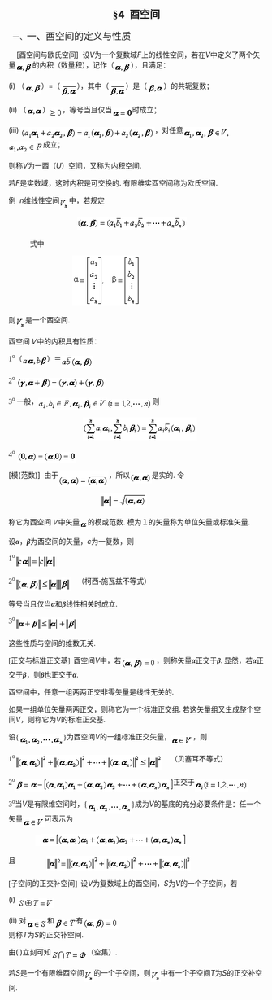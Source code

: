 <div class=Section1>
<p class=MsoNormal align=center style='text-align:center'><b><span lang=ZH-CN
style='font-size:15.0pt;font-family:宋体_GB2312'>§</span></b><b><span lang=EN-US
style='font-size:15.0pt'>4&nbsp; </span></b><b><span lang=ZH-CN
style='font-size:15.0pt;font-family:宋体_GB2312'>酉空间</span></b></p>
<p class=MsoNormal style='margin-left:36.0pt;text-indent:-30.0pt'><span
lang=EN-US>一、</span><span lang=ZH-CN style='font-size:14.0pt;font-family:宋体_GB2312'>一、酉空间的定义与性质</span></p>
<p class=MsoNormal><span lang=EN-US>&nbsp;&nbsp;&nbsp; [</span><span
lang=ZH-CN style='font-family:宋体_GB2312'>酉空间与欧氏空间</span><span lang=EN-US>]&nbsp;
</span><span lang=ZH-CN style='font-family:宋体_GB2312'>设</span><i><span
lang=EN-US>V</span></i><span lang=ZH-CN style='font-family:宋体_GB2312'>为一个复数域</span><i><span
lang=EN-US>F</span></i><span lang=ZH-CN style='font-family:宋体_GB2312'>上的线性空间，若在</span><i><span
lang=EN-US>V</span></i><span lang=ZH-CN style='font-family:宋体_GB2312'>中定义了两个矢量</span><sub><span
lang=EN-US><img width=33 height=21
src="res/17e9d95da129bdd93c34fb6cc6aaaa52_5640_files/image002.gif"
u1:shapes="_x0000_i1025" align=absmiddle></span></sub><span lang=ZH-CN
style='font-family:宋体_GB2312'>的内积（数量积），记作（</span><sub><span lang=EN-US><img
width=33 height=21 src="res/17e9d95da129bdd93c34fb6cc6aaaa52_5640_files/image004.gif"
u1:shapes="_x0000_i1026" align=absmiddle></span></sub><span lang=ZH-CN
style='font-family:宋体_GB2312'>），且满足：</span></p>
<p class=MsoNormal><span lang=EN-US>(i) </span><span lang=ZH-CN
style='font-family:宋体_GB2312'>（</span><sub><span lang=EN-US><img width=33
height=21 src="res/17e9d95da129bdd93c34fb6cc6aaaa52_5640_files/image005.gif"
u1:shapes="_x0000_i1027" align=absmiddle></span></sub><span lang=ZH-CN
style='font-family:宋体_GB2312'>）</span><span lang=EN-US>=</span><span
lang=ZH-CN style='font-family:宋体_GB2312'>（</span><sub><span lang=EN-US><img
width=33 height=32 src="res/17e9d95da129bdd93c34fb6cc6aaaa52_5640_files/image007.gif"
u1:shapes="_x0000_i1028" align=absmiddle></span></sub><span lang=ZH-CN
style='font-family:宋体_GB2312'>），其中（</span><sub><span lang=EN-US><img width=33
height=32 src="res/17e9d95da129bdd93c34fb6cc6aaaa52_5640_files/image009.gif"
u1:shapes="_x0000_i1029" align=absmiddle></span></sub><span lang=ZH-CN
style='font-family:宋体_GB2312'>）是（</span><sub><span lang=EN-US><img width=33
height=21 src="res/17e9d95da129bdd93c34fb6cc6aaaa52_5640_files/image011.gif"
u1:shapes="_x0000_i1030" align=absmiddle></span></sub><span lang=ZH-CN
style='font-family:宋体_GB2312'>）的共轭复数；</span></p>
<p class=MsoNormal><span lang=EN-US>(ii) </span><span lang=ZH-CN
style='font-family:宋体_GB2312'>（</span><sub><span lang=EN-US><img width=32
height=17 src="res/17e9d95da129bdd93c34fb6cc6aaaa52_5640_files/image013.gif"
u1:shapes="_x0000_i1031" align=absmiddle></span></sub><span lang=ZH-CN
style='font-family:宋体_GB2312'>）</span><sub><span lang=EN-US><img width=25
height=19 src="res/17e9d95da129bdd93c34fb6cc6aaaa52_5640_files/image015.gif"
u1:shapes="_x0000_i1032" align=absmiddle></span></sub><span lang=ZH-CN
style='font-family:宋体_GB2312'>，等号当且仅当</span><sub><span lang=EN-US><img
width=40 height=19 src="res/17e9d95da129bdd93c34fb6cc6aaaa52_5640_files/image017.gif"
u1:shapes="_x0000_i1033" align=absmiddle></span></sub><span lang=ZH-CN
style='font-family:宋体_GB2312'>时成立；</span></p>
<p class=MsoNormal><span lang=EN-US>(iii) <sub><img width=264 height=23
src="res/17e9d95da129bdd93c34fb6cc6aaaa52_5640_files/image019.gif"
u1:shapes="_x0000_i1034" align=absmiddle></sub></span><span lang=ZH-CN
style='font-family:宋体_GB2312'>，对任意</span><sub><span lang=EN-US><img width=92
height=23 src="res/17e9d95da129bdd93c34fb6cc6aaaa52_5640_files/image021.gif"
u1:shapes="_x0000_i1035" align=absmiddle><img width=68 height=23
src="res/17e9d95da129bdd93c34fb6cc6aaaa52_5640_files/image023.gif"
u1:shapes="_x0000_i1036" align=absmiddle></span></sub><span lang=ZH-CN
style='font-family:宋体_GB2312'>成立；</span></p>
<p class=MsoNormal><span lang=ZH-CN style='font-family:宋体_GB2312'>则称</span><i><span
lang=EN-US>V</span></i><span lang=ZH-CN style='font-family:宋体_GB2312'>为一酉（</span><i><span
lang=EN-US>U</span></i><span lang=ZH-CN style='font-family:宋体_GB2312'>）空间，又称为内积空间</span><span
lang=EN-US>. </span></p>
<p class=MsoNormal><span lang=ZH-CN style='font-family:宋体_GB2312'>若</span><i><span
lang=EN-US>F</span></i><span lang=ZH-CN style='font-family:宋体_GB2312'>是实数域，这时内积是可交换的</span><span
lang=EN-US>. </span><span lang=ZH-CN style='font-family:宋体_GB2312'>有限维实酉空间称为欧氏空间</span><span
lang=EN-US>. </span></p>
<p class=MsoNormal><span lang=ZH-CN style='font-family:宋体_GB2312'>例</span><span
lang=EN-US>&nbsp; <i>n</i></span><span lang=ZH-CN style='font-family:宋体_GB2312'>维线性空间</span><sub><span
lang=EN-US><img width=19 height=24
src="res/17e9d95da129bdd93c34fb6cc6aaaa52_5640_files/image025.gif"
u1:shapes="_x0000_i1053" align=absmiddle></span></sub><span lang=ZH-CN
style='font-family:宋体_GB2312'>中，若规定</span></p>
<pre><span lang=EN-US>&nbsp;&nbsp;&nbsp;&nbsp;&nbsp;&nbsp;&nbsp;&nbsp;&nbsp;&nbsp;&nbsp;&nbsp;&nbsp;&nbsp;&nbsp; <sub><img
width=216 height=25 src="res/17e9d95da129bdd93c34fb6cc6aaaa52_5640_files/image027.gif"
u1:shapes="_x0000_i1054"></sub></span></pre><pre><span lang=EN-US>&nbsp;&nbsp;&nbsp;&nbsp;&nbsp;</span><span
lang=ZH-CN style='font-family:宋体_GB2312'>式中</span><span lang=ZH-CN> </span></pre>
<p class=MsoNormal><span lang=ZH-CN style='font-family:宋体_GB2312'>　　　　　　　　　</span><sub><span
lang=EN-US><img width=133 height=99
src="res/17e9d95da129bdd93c34fb6cc6aaaa52_5640_files/image029.gif"
u1:shapes="_x0000_i1055"></span></sub></p>
<p class=MsoNormal><span lang=ZH-CN style='font-family:宋体_GB2312'>则</span><sub><span
lang=EN-US><img width=19 height=24
src="res/17e9d95da129bdd93c34fb6cc6aaaa52_5640_files/image031.gif"
u1:shapes="_x0000_i1056" align=absmiddle></span></sub><span lang=ZH-CN
style='font-family:宋体_GB2312'>是一个酉空间</span><span lang=EN-US>. </span></p>
<p class=MsoNormal><span lang=ZH-CN style='font-family:宋体_GB2312'>酉空间<i>Ｖ</i>中的内积具有性质：</span><span
lang=ZH-CN> </span></p>
<p class=MsoNormal><span lang=EN-US style='font-family:宋体'>1<sup>o</sup></span><span
lang=ZH-CN style='font-family:宋体_GB2312'>（</span><sub><span lang=EN-US><img
width=49 height=21 src="res/17e9d95da129bdd93c34fb6cc6aaaa52_5640_files/image033.gif"
u1:shapes="_x0000_i1057" align=absmiddle></span></sub><span lang=ZH-CN
style='font-family:宋体_GB2312'>）＝</span><sub><span lang=EN-US><img width=63
height=24 src="res/17e9d95da129bdd93c34fb6cc6aaaa52_5640_files/image035.gif"
u1:shapes="_x0000_i1058" align=absmiddle></span></sub></p>
<p class=MsoNormal><span lang=EN-US style='font-family:宋体'>2<sup>o</sup> </span><sub><span
lang=EN-US><img width=175 height=21
src="res/17e9d95da129bdd93c34fb6cc6aaaa52_5640_files/image037.gif"
u1:shapes="_x0000_i1059" align=absmiddle></span></sub></p>
<p class=MsoNormal><span lang=EN-US style='font-family:宋体'>3<sup>o</sup> </span><span
lang=ZH-CN style='font-family:宋体_GB2312'>一般，</span><sub><span lang=EN-US><img
width=136 height=24 src="res/17e9d95da129bdd93c34fb6cc6aaaa52_5640_files/image039.gif"
u1:shapes="_x0000_i1060" align=absmiddle><img width=89 height=21
src="res/17e9d95da129bdd93c34fb6cc6aaaa52_5640_files/image041.gif"
u1:shapes="_x0000_i1061" align=absmiddle></span></sub><span lang=ZH-CN
style='font-family:宋体_GB2312'>则</span></p>
<p class=MsoNormal><span lang=ZH-CN style='font-family:宋体_GB2312'>　　　　　　　　　</span><span
lang=EN-US>&nbsp;&nbsp;&nbsp;&nbsp; <sub><img width=225 height=45
src="res/17e9d95da129bdd93c34fb6cc6aaaa52_5640_files/image043.gif"
u1:shapes="_x0000_i1062"></sub></span></p>
<p class=MsoNormal><span lang=EN-US style='font-family:宋体'>4<sup>o</sup></span><span
lang=EN-US> <sub><img width=115 height=21
src="res/17e9d95da129bdd93c34fb6cc6aaaa52_5640_files/image045.gif"
u1:shapes="_x0000_i1063" align=absmiddle></sub></span></p>
<p class=MsoNormal><span lang=EN-US>[</span><span lang=ZH-CN style='font-family:
宋体_GB2312'>模</span><span lang=EN-US>(</span><span lang=ZH-CN style='font-family:
宋体_GB2312'>范数</span><span lang=EN-US>)]&nbsp; </span><span lang=ZH-CN
style='font-family:宋体_GB2312'>由于</span><sub><span lang=EN-US><img width=99
height=32 src="res/17e9d95da129bdd93c34fb6cc6aaaa52_5640_files/image047.gif"
u1:shapes="_x0000_i1064" align=absmiddle></span></sub><span lang=ZH-CN
style='font-family:宋体_GB2312'>，所以</span><sub><span lang=EN-US><img width=43
height=20 src="res/17e9d95da129bdd93c34fb6cc6aaaa52_5640_files/image049.gif"
u1:shapes="_x0000_i1065" align=absmiddle></span></sub><span lang=ZH-CN
style='font-family:宋体_GB2312'>是实的</span><span lang=EN-US>. </span><span
lang=ZH-CN style='font-family:宋体_GB2312'>令</span></p>
<p class=MsoNormal><span lang=ZH-CN style='font-family:宋体_GB2312'>　　　　　　　</span><span
lang=EN-US>&nbsp;&nbsp;&nbsp;&nbsp;&nbsp;&nbsp;&nbsp;&nbsp;&nbsp;&nbsp; </span><span
lang=ZH-CN style='font-family:宋体_GB2312'>　</span><span lang=EN-US>&nbsp;&nbsp; </span><span
lang=ZH-CN style='font-family:宋体_GB2312'>　</span><sub><span lang=EN-US><img
width=92 height=28 src="res/17e9d95da129bdd93c34fb6cc6aaaa52_5640_files/image051.gif"
u1:shapes="_x0000_i1066"></span></sub></p>
<p class=MsoNormal><span lang=ZH-CN style='font-family:宋体_GB2312'>称它为酉空间<i>Ｖ</i>中矢量</span><sub><span
lang=EN-US><img width=16 height=15
src="res/17e9d95da129bdd93c34fb6cc6aaaa52_5640_files/image053.gif"
u1:shapes="_x0000_i1067" align=absmiddle></span></sub><span lang=ZH-CN
style='font-family:宋体_GB2312'>的模或范数</span><span lang=EN-US>. </span><span
lang=ZH-CN style='font-family:宋体_GB2312'>模为１的矢量称为单位矢量或标准矢量</span><span
lang=EN-US>. </span></p>
<p class=MsoNormal><span lang=ZH-CN style='font-family:宋体_GB2312'>设</span><b><i><span
lang=ZH-CN style='font-family:宋体_GB2312'>α</span></i></b><span lang=ZH-CN
style='font-family:宋体_GB2312'>，<b><i>β</i></b>为酉空间的矢量，</span><i><span
lang=EN-US>c</span></i><span lang=ZH-CN style='font-family:宋体_GB2312'>为一复数，则</span></p>
<p class=MsoNormal><span lang=EN-US style='font-family:宋体'>1<sup>o</sup><sub><img
width=80 height=27 src="res/17e9d95da129bdd93c34fb6cc6aaaa52_5640_files/image055.gif"
u1:shapes="_x0000_i1068" align=absmiddle></sub></span></p>
<p class=MsoNormal><span lang=EN-US style='font-family:宋体'>2<sup>o</sup><sub><img
width=109 height=27 src="res/17e9d95da129bdd93c34fb6cc6aaaa52_5640_files/image057.gif"
u1:shapes="_x0000_i1069" align=absmiddle></sub>&nbsp;&nbsp;&nbsp; </span><span
lang=ZH-CN style='font-family:宋体_GB2312'>（柯西</span><span lang=EN-US
style='font-family:宋体'>-</span><span lang=ZH-CN style='font-family:宋体_GB2312'>施瓦兹不等式）</span></p>
<p class=MsoNormal><span lang=ZH-CN style='font-family:宋体_GB2312'>等号当且仅当<b><i>α</i></b>和<b><i>β</i></b>线性相关时成立</span><span
lang=EN-US style='font-family:宋体'>. </span></p>
<p class=MsoNormal><span lang=EN-US style='font-family:宋体'>3<sup>o</sup><sub><img
width=123 height=26 src="res/17e9d95da129bdd93c34fb6cc6aaaa52_5640_files/image059.gif"
u1:shapes="_x0000_i1070" align=absmiddle></sub></span></p>
<p class=MsoNormal><span lang=ZH-CN style='font-family:宋体_GB2312'>这些性质与空间的维数无关</span><span
lang=EN-US style='font-family:宋体'>. </span></p>
<p class=MsoNormal><span lang=EN-US style='font-family:宋体'>[</span><span
lang=ZH-CN style='font-family:宋体_GB2312'>正交与标准正交基</span><span lang=EN-US
style='font-family:宋体'>]&nbsp; </span><span lang=ZH-CN style='font-family:宋体_GB2312'>酉空间</span><i><span
lang=EN-US>V</span></i><span lang=ZH-CN style='font-family:宋体_GB2312'>中，若</span><sub><span
lang=EN-US style='font-family:宋体'><img width=69 height=21
src="res/17e9d95da129bdd93c34fb6cc6aaaa52_5640_files/image061.gif"
u1:shapes="_x0000_i1071" align=absmiddle></span></sub><span lang=ZH-CN
style='font-family:宋体_GB2312'>，则称矢量<b><i>α</i></b>正交于<b><i>β</i></b></span><span
lang=EN-US style='font-family:宋体'>. </span><span lang=ZH-CN style='font-family:
宋体_GB2312'>显然，若<b><i>α</i></b>正交于<b><i>β</i></b>，则<b><i>β</i></b>也正交于<b><i>α</i></b></span><span
lang=EN-US style='font-family:宋体'>. </span></p>
<p class=MsoNormal><span lang=ZH-CN style='font-family:宋体_GB2312'>酉空间中，任意一组两两正交非零矢量是线性无关的</span><span
lang=EN-US style='font-family:宋体'>. </span></p>
<p class=MsoNormal><span lang=ZH-CN style='font-family:宋体_GB2312'>如果一组单位矢量两两正交，则称它为一个标准正交组</span><span
lang=EN-US style='font-family:宋体'>. </span><span lang=ZH-CN style='font-family:
宋体_GB2312'>若这矢量组又生成整个空间</span><i><span lang=EN-US>V</span></i><span lang=ZH-CN
style='font-family:宋体_GB2312'>，则称它为</span><i><span lang=EN-US>V</span></i><span
lang=ZH-CN style='font-family:宋体_GB2312'>的标准正交基</span><span lang=EN-US
style='font-family:宋体'>. </span></p>
<p class=MsoNormal><span lang=ZH-CN style='font-family:宋体_GB2312'>设</span><span
lang=EN-US style='font-family:宋体'>{<sub><img width=87 height=24
src="res/17e9d95da129bdd93c34fb6cc6aaaa52_5640_files/image063.gif"
u1:shapes="_x0000_i1072" align=absmiddle></sub>}</span><span lang=ZH-CN
style='font-family:宋体_GB2312'>为酉空间</span><i><span lang=EN-US>V</span></i><span
lang=ZH-CN style='font-family:宋体_GB2312'>的一组标准正交矢量，</span><sub><span
lang=EN-US style='font-family:宋体'><img width=43 height=19
src="res/17e9d95da129bdd93c34fb6cc6aaaa52_5640_files/image065.gif"
u1:shapes="_x0000_i1073" align=absmiddle></span></sub><span lang=ZH-CN
style='font-family:宋体_GB2312'>，则</span></p>
<p class=MsoNormal><span lang=EN-US style='font-family:宋体'>1<sup>o</sup><sub><img
width=289 height=29 src="res/17e9d95da129bdd93c34fb6cc6aaaa52_5640_files/image067.gif"
u1:shapes="_x0000_i1074" align=absmiddle></sub>&nbsp;&nbsp;&nbsp;&nbsp; </span><span
lang=ZH-CN style='font-family:宋体_GB2312'>（贝塞耳不等式）</span></p>
<p class=MsoNormal><span lang=EN-US style='font-family:宋体'>2<sup>o</sup><sub><img
width=312 height=24 src="res/17e9d95da129bdd93c34fb6cc6aaaa52_5640_files/image069.gif"
u1:shapes="_x0000_i1075" align=absmiddle></sub></span><span lang=ZH-CN
style='font-family:宋体_GB2312'>正交于</span><sub><span lang=EN-US style='font-family:
宋体'><img width=105 height=24
src="res/17e9d95da129bdd93c34fb6cc6aaaa52_5640_files/image071.gif"
u1:shapes="_x0000_i1076" align=absmiddle></span></sub></p>
<p class=MsoNormal><span lang=EN-US style='font-family:宋体'>3<sup>o</sup></span><span
lang=ZH-CN style='font-family:宋体_GB2312'>当</span><i><span lang=EN-US>V</span></i><span
lang=ZH-CN style='font-family:宋体_GB2312'>是有限维空间时，</span><span lang=EN-US
style='font-family:宋体'>{<sub><img width=87 height=24
src="res/17e9d95da129bdd93c34fb6cc6aaaa52_5640_files/image073.gif"
u1:shapes="_x0000_i1077" align=absmiddle></sub>}</span><span lang=ZH-CN
style='font-family:宋体_GB2312'>成为</span><i><span lang=EN-US>V</span></i><span
lang=ZH-CN style='font-family:宋体_GB2312'>的基底的充分必要条件是：任一个矢量</span><sub><span
lang=EN-US style='font-family:宋体'><img width=43 height=19
src="res/17e9d95da129bdd93c34fb6cc6aaaa52_5640_files/image075.gif"
u1:shapes="_x0000_i1078" align=absmiddle></span></sub><span lang=ZH-CN
style='font-family:宋体_GB2312'>可表示为</span></p>
<p class=MsoNormal><span lang=EN-US style='font-family:宋体'>&nbsp;&nbsp;&nbsp;&nbsp;&nbsp;&nbsp;&nbsp;&nbsp;&nbsp;&nbsp;&nbsp;&nbsp;&nbsp;&nbsp;
<sub><img width=12 height=23
src="res/17e9d95da129bdd93c34fb6cc6aaaa52_5640_files/image077.gif"
u1:shapes="_x0000_i1079"><img width=285 height=24
src="res/17e9d95da129bdd93c34fb6cc6aaaa52_5640_files/image079.gif"
u1:shapes="_x0000_i1080"></sub></span></p>
<p class=MsoNormal><span lang=ZH-CN style='font-family:宋体_GB2312'>且</span><span
lang=EN-US style='font-family:宋体'>&nbsp;&nbsp;&nbsp;&nbsp;&nbsp;&nbsp;&nbsp;&nbsp;&nbsp;&nbsp;&nbsp;&nbsp;&nbsp;
&nbsp;&nbsp;&nbsp;<sub><img width=285 height=29
src="res/17e9d95da129bdd93c34fb6cc6aaaa52_5640_files/image081.gif"
u1:shapes="_x0000_i1081" align=absmiddle></sub></span></p>
<p class=MsoNormal><span lang=EN-US style='font-family:宋体'>[</span><span
lang=ZH-CN style='font-family:宋体_GB2312'>子空间的正交补空间</span><span lang=EN-US
style='font-family:宋体'>]&nbsp; </span><span lang=ZH-CN style='font-family:宋体_GB2312'>设</span><i><span
lang=EN-US>V</span></i><span lang=ZH-CN style='font-family:宋体_GB2312'>为复数域上的酉空间，</span><i><span
lang=EN-US>S</span></i><span lang=ZH-CN style='font-family:宋体_GB2312'>为</span><i><span
lang=EN-US>V</span></i><span lang=ZH-CN style='font-family:宋体_GB2312'>的一个子空间，若</span></p>
<p class=MsoNormal><span lang=EN-US>(i) </span><sub><span lang=EN-US
style='font-family:宋体'><img width=71 height=19
src="res/17e9d95da129bdd93c34fb6cc6aaaa52_5640_files/image083.gif"
u1:shapes="_x0000_i1082" align=absmiddle></span></sub></p>
<p class=MsoNormal><span lang=EN-US>(ii) </span><span lang=ZH-CN
style='font-family:宋体_GB2312'>对</span><sub><span lang=EN-US style='font-family:
宋体'><img width=41 height=19
src="res/17e9d95da129bdd93c34fb6cc6aaaa52_5640_files/image085.gif"
u1:shapes="_x0000_i1083" align=absmiddle></span></sub><span lang=ZH-CN
style='font-family:宋体_GB2312'>和</span><sub><span lang=EN-US style='font-family:
宋体'><img width=43 height=21
src="res/17e9d95da129bdd93c34fb6cc6aaaa52_5640_files/image087.gif"
u1:shapes="_x0000_i1084" align=absmiddle></span></sub><span lang=ZH-CN
style='font-family:宋体_GB2312'>有</span><sub><span lang=EN-US style='font-family:
宋体'><img width=69 height=21
src="res/17e9d95da129bdd93c34fb6cc6aaaa52_5640_files/image089.gif"
u1:shapes="_x0000_i1085" align=absmiddle></span></sub><span lang=EN-US
style='font-family:宋体'><br>
</span><span lang=ZH-CN style='font-family:宋体_GB2312'>则称</span><i><span
lang=EN-US>T</span></i><span lang=ZH-CN style='font-family:宋体_GB2312'>为</span><i><span
lang=EN-US>S</span></i><span lang=ZH-CN style='font-family:宋体_GB2312'>的正交补空间</span><span
lang=EN-US style='font-family:宋体'>. </span></p>
<p class=MsoNormal><span lang=ZH-CN style='font-family:宋体_GB2312'>由</span><span
lang=EN-US>(i)</span><span lang=ZH-CN style='font-family:宋体_GB2312'>立刻可知</span><sub><span
lang=EN-US style='font-family:宋体'><img width=71 height=20
src="res/17e9d95da129bdd93c34fb6cc6aaaa52_5640_files/image091.gif"
u1:shapes="_x0000_i1086" align=absmiddle></span></sub><span lang=ZH-CN
style='font-family:宋体_GB2312'>（空集）</span><span lang=EN-US style='font-family:
宋体'>. </span></p>
<p class=MsoNormal><span lang=ZH-CN style='font-family:宋体_GB2312'>若</span><i><span
lang=EN-US>S</span></i><span lang=ZH-CN style='font-family:宋体_GB2312'>是一个有限维酉空间</span><sub><span
lang=EN-US style='font-family:宋体'><img width=19 height=24
src="res/17e9d95da129bdd93c34fb6cc6aaaa52_5640_files/image093.gif"
u1:shapes="_x0000_i1087" align=absmiddle></span></sub><span lang=ZH-CN
style='font-family:宋体_GB2312'>的一个子空间，则</span><sub><span lang=EN-US
style='font-family:宋体'><img width=20 height=24
src="res/17e9d95da129bdd93c34fb6cc6aaaa52_5640_files/image095.gif"
u1:shapes="_x0000_i1088" align=absmiddle></span></sub><span lang=ZH-CN
style='font-family:宋体_GB2312'>中有一个子空间</span><i><span lang=EN-US>T</span></i><span
lang=ZH-CN style='font-family:宋体_GB2312'>为</span><i><span lang=EN-US>S</span></i><span
lang=ZH-CN style='font-family:宋体_GB2312'>的正交补空间</span><span lang=EN-US
style='font-family:宋体'>. </span></p>
</div>